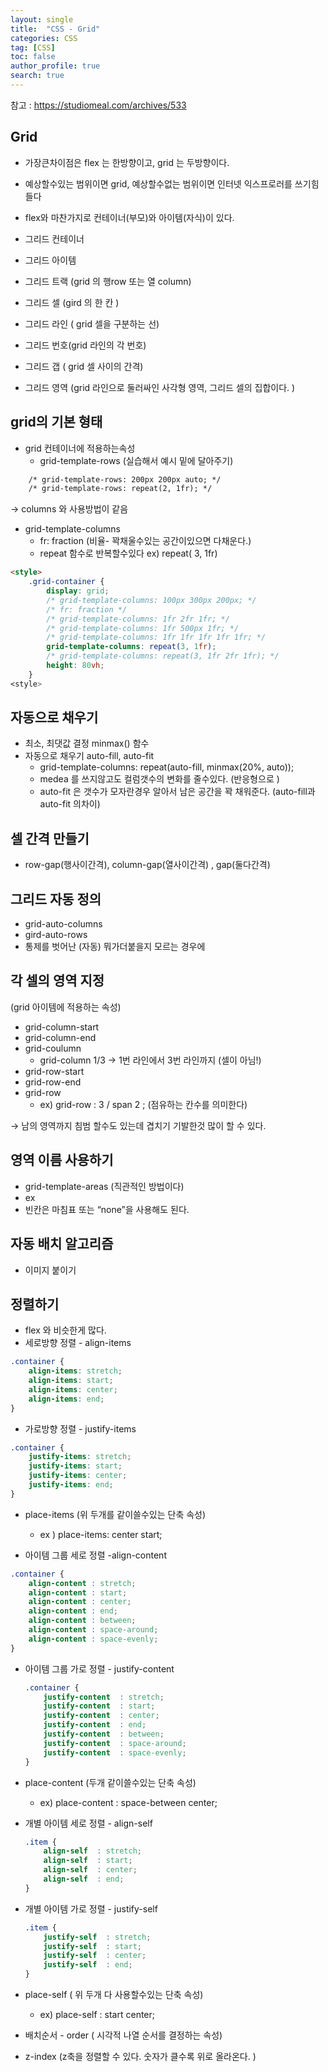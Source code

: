 ```yaml
---
layout: single
title:  "CSS - Grid"
categories: CSS
tag: [CSS]
toc: false
author_profile: true
search: true
---
```


참고 : https://studiomeal.com/archives/533

## Grid

- 가장큰차이점은 flex 는 한방향이고, grid 는 두방향이다.
- 예상할수있는 범위이면 grid, 예상할수없는 범위이면 인터넷 익스프로러를 쓰기힘들다
- flex와 마찬가지로 컨테이너(부모)와 아이템(자식)이 있다.

- 그리드 컨테이너
- 그리드 아이템
- 그리드 트랙 (grid 의 행row 또는 열 column)
- 그리드 셀 (gird 의 한 칸 )
- 그리드 라인 ( grid 셀을 구분하는 선)
- 그리드 번호(grid 라인의 각 번호)
- 그리드 갭 ( grid 셀 사이의 간격)
- 그리드 영역 (grid 라인으로 둘러싸인 사각형 영역, 그리드 셀의 집합이다. )

## grid의 기본 형태

- grid 컨테이너에 적용하는속성
    - grid-template-rows (실습해서 예시 밑에 달아주기)

```html 
    /* grid-template-rows: 200px 200px auto; */
    /* grid-template-rows: repeat(2, 1fr); */   
```
-> columns 와 사용방법이 같음
- grid-template-columns
    - fr: fraction (비율- 꽉채울수있는 공간이있으면 다채운다.)
    - repeat 함수로 반복할수있다 ex) repeat( 3, 1fr)
```html
<style>
    .grid-container {
        display: grid;
        /* grid-template-columns: 100px 300px 200px; */
        /* fr: fraction */
        /* grid-template-columns: 1fr 2fr 1fr; */
        /* grid-template-columns: 1fr 500px 1fr; */
        /* grid-template-columns: 1fr 1fr 1fr 1fr 1fr; */
        grid-template-columns: repeat(3, 1fr);
        /* grid-template-columns: repeat(3, 1fr 2fr 1fr); */
        height: 80vh;
    }
<style>
```

## 자동으로 채우기
- 최소, 최댓값 결정 minmax() 함수
- 자동으로 채우기 auto-fill, auto-fit
    - grid-template-columns: repeat(auto-fill, minmax(20%, auto));
    - medea 를 쓰지않고도 컬럼갯수의 변화를 줄수있다. (반응형으로 )
    - auto-fit 은 갯수가 모자란경우 알아서 남은 공간을 꽉 채워준다. (auto-fill과 auto-fit 의차이)

## 셀 간격 만들기

- row-gap(행사이간격), column-gap(열사이간격) , gap(둘다간격)


## 그리드 자동 정의

- grid-auto-columns
- gird-auto-rows
- 통제를 벗어난 (자동) 뭐가더붙을지 모르는 경우에


## 각 셀의 영역 지정

(grid 아이템에 적용하는 속성)

- grid-column-start
- grid-column-end
- grid-coulumn
    - grid-column 1/3 → 1번 라인에서 3번 라인까지 (셀이 아님!)
- grid-row-start
- grid-row-end
- grid-row
    - ex) grid-row : 3 / span 2 ; (점유하는 칸수를 의미한다)


→ 남의 영역까지 침범 할수도 있는데 겹치기  기발한것 많이 할 수 있다.

## 영역 이름 사용하기

- grid-template-areas (직관적인 방법이다)
- ex 
- 빈칸은 마침표 또는 “none”을 사용해도 된다.

## 자동 배치 알고리즘

- 이미지 붙이기

## 정렬하기

- flex 와 비슷한게 많다.
- 세로방향 정렬 - align-items  

```css
.container {
	align-items: stretch;
	align-items: start;
	align-items: center;
	align-items: end;
}
```

- 가로방향 정렬 - justify-items 

```css
.container {
	justify-items: stretch;
	justify-items: start;
	justify-items: center;
	justify-items: end;
}
```

- place-items (위 두개를 같이쓸수있는 단축 속성)
    - ex ) place-items: center start;

- 아이템 그룹 세로 정렬 -align-content  

```css
.container {
	align-content : stretch;
	align-content : start;
	align-content : center;
	align-content : end;
	align-content : between;
	align-content : space-around;
	align-content : space-evenly;
}
```

- 아이템 그룹 가로 정렬 - justify-content 
    
    ```css
    .container {
    	justify-content  : stretch;
    	justify-content  : start;
    	justify-content  : center;
    	justify-content  : end;
    	justify-content  : between;
    	justify-content  : space-around;
    	justify-content  : space-evenly;
    }
    ```
    
- place-content (두개 같이쓸수있는 단축 속성)
    - ex) place-content : space-between center;

- 개별 아이템 세로 정렬 - align-self
    
    ```css
    .item {
    	align-self  : stretch;
    	align-self  : start;
    	align-self  : center;
    	align-self  : end;
    }
    
    ```
    
- 개별 아이템 가로 정렬 - justify-self
    
    ```css
    .item {
    	justify-self  : stretch;
    	justify-self  : start;
    	justify-self  : center;
    	justify-self  : end;
    }
    
    ```
    
- place-self ( 위 두개 다 사용할수있는 단축 속성)
    - ex) place-self : start center;
    
- 배치순서 - order ( 시각적 나열 순서를 결정하는 속성)

- z-index (z축을 정렬할 수 있다. 숫자가 클수록 위로 올라온다. )